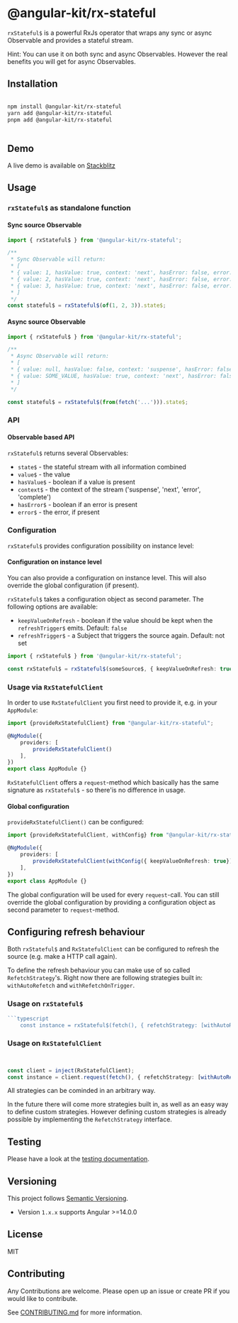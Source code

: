 # @angular-kit/rx-stateful

`rxStateful$` is a powerful RxJs operator that wraps any sync or async Observable and provides a
stateful stream.

Hint: You can use it on both sync and async Observables. However the real benefits you will get for async Observables.

## Installation
```bash

npm install @angular-kit/rx-stateful
yarn add @angular-kit/rx-stateful
pnpm add @angular-kit/rx-stateful
  
  ```
## Demo
A live demo is available on [Stackblitz](https://stackblitz.com/edit/stackblitz-starters-l9nwsp?file=src%2Fmain.ts)

## Usage
### `rxStateful$` as standalone function
#### Sync source Observable
```typescript
import { rxStateful$ } from '@angular-kit/rx-stateful';

/**
 * Sync Observable will return: 
 * [
 * { value: 1, hasValue: true, context: 'next', hasError: false, error: undefined },
 * { value: 2, hasValue: true, context: 'next', hasError: false, error: undefined },
 * { value: 3, hasValue: true, context: 'next', hasError: false, error: undefined },
 * ]
 */
const stateful$ = rxStateful$(of(1, 2, 3)).state$;
```

#### Async source Observable
```typescript
import { rxStateful$ } from '@angular-kit/rx-stateful';

/**
 * Async Observable will return: 
 * [
 * { value: null, hasValue: false, context: 'suspense', hasError: false, error: undefined },
 * { value: SOME_VALUE, hasValue: true, context: 'next', hasError: false, error: undefined },
 * ]
 */

const stateful$ = rxStateful$(from(fetch('...'))).state$;
```

### API
#### Observable based API
`rxStateful$` returns several Observables:
- `state$` - the stateful stream with all information combined
- `value$` - the value
- `hasValue$` - boolean if a value is present
- `context$` - the context of the stream ('suspense', 'next', 'error', 'complete')
- `hasError$` - boolean if an error is present
- `error$` - the error, if present


### Configuration
`rxStateful$` provides configuration possibility on instance level:

#### Configuration on instance level

You can also provide a configuration on instance level. This will also override the global configuration (if present).

`rxStateful$` takes a configuration object as second parameter. The following options are available:
- `keepValueOnRefresh` - boolean if the value should be kept when the `refreshTrigger$` emits. Default: `false`
- `refreshTrigger$` - a Subject that triggers the source again. Default: not set

```typescript
import { rxStateful$ } from '@angular-kit/rx-stateful';

const rxStateful$ = rxStateful$(someSource$, { keepValueOnRefresh: true });
```

### Usage via `RxStatefulClient`
In order to use `RxStatefulClient` you first need to provide it, e.g. in your `AppModule`:

```typescript
import {provideRxStatefulClient} from "@angular-kit/rx-stateful";

@NgModule({
    providers: [
        provideRxStatefulClient()
    ],
})
export class AppModule {}
```
``RxStatefulClient`` offers a `request`-method which basically has the same signature as `rxStateful$` - so there'is no 
difference in usage.

#### Global configuration 
``provideRxStatefulClient()`` can be configured: 
```typescript
import {provideRxStatefulClient, withConfig} from "@angular-kit/rx-stateful";

@NgModule({
    providers: [
        provideRxStatefulClient(withConfig({ keepValueOnRefresh: true}))
    ],
})
export class AppModule {}
```
The global configuration will be used for every `request`-call. You can still override the global configuration by
providing a configuration object as second parameter to `request`-method.

## Configuring refresh behaviour
Both `rxStateful$` and `RxStatefulClient` can be configured to refresh the source (e.g. make a HTTP call again).  

To define the refresh behaviour you can make use of so called `RefetchStrategy`'s. Right now there are following strategies
built in: `withAutoRefetch` and `withRefetchOnTrigger`.

### Usage on `rxStateful$`
```typescript
```typescript
    const instance = rxStateful$(fetch(), { refetchStrategy: [withAutoRefetch(1000, Infinity)] })
```
### Usage on `RxStatefulClient`

```typescript


const client = inject(RxStatefulClient);
const instance = client.request(fetch(), { refetchStrategy: [withAutoRefetch(1000, Infinity)] })
```

All strategies can be cominded in an arbitrary way.

In the future there will come more strategies built in, as well as an easy way to define custom strategies. However defining
custom strategies is already possible by implementing the `RefetchStrategy` interface.

## Testing
Please have a look at the [testing documentation](./testing/README.md).

## Versioning
This project follows [Semantic Versioning](https://semver.org/).

- Version `1.x.x` supports Angular >=14.0.0

## License
MIT

## Contributing
Any Contributions are welcome. Please open up an issue or create PR if you would like to contribute.

See [CONTRIBUTING.md](../../CONTRIBUTING.md) for more information.
